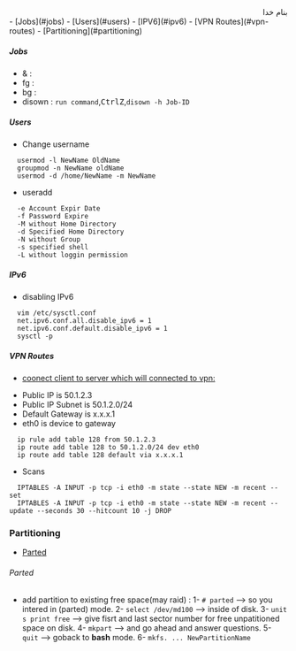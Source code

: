 <div dir="rtl">بنام خدا</div>
- [Jobs](#jobs)
- [Users](#users)
- [IPV6](#ipv6)
- [VPN Routes](#vpn-routes)
- [Partitioning](#partitioning)

##### Jobs
- \& :
- fg :
- bg :
- disown :
  `run command`,<kbd>Ctrl</kbd><kbd>Z</kbd>,`disown -h Job-ID`


##### Users
* Change username
```
  usermod -l NewName OldName
  groupmod -n NewName oldName
  usermod -d /home/NewName -m NewName
```
* useradd
```
  -e Account Expir Date
  -f Password Expire
  -M without Home Directory
  -d Specified Home Directory
  -N without Group
  -s specified shell
  -L without loggin permission
```

##### IPv6
* disabling IPv6
```
  vim /etc/sysctl.conf
  net.ipv6.conf.all.disable_ipv6 = 1
  net.ipv6.conf.default.disable_ipv6 = 1
  sysctl -p
```


##### VPN Routes
* [coonect client to server which will connected to vpn:](http://unix.stackexchange.com/questions/237460/ssh-into-a-server-which-is-connected-to-a-vpn-service)
 + Public IP is 50.1.2.3
 +  Public IP Subnet is 50.1.2.0/24
 +  Default Gateway is x.x.x.1
 +  eth0 is device to gateway
```
  ip rule add table 128 from 50.1.2.3
  ip route add table 128 to 50.1.2.0/24 dev eth0
  ip route add table 128 default via x.x.x.1
```
* Scans
```
  IPTABLES -A INPUT -p tcp -i eth0 -m state --state NEW -m recent --set
  IPTABLES -A INPUT -p tcp -i eth0 -m state --state NEW -m recent --update --seconds 30 --hitcount 10 -j DROP
```

### Partitioning
- [Parted](#parted)


###### Parted
- add partition to existing free space(may raid) :
  1- `# parted` --> so you intered in (parted) mode.
  2- `select /dev/md100` --> inside of disk.
  3- `unit s print free` --> give fisrt and last sector number for free unpatitioned space on disk.
  4- `mkpart`  --> and go ahead and answer questions.
  5- `quit` --> goback to __bash__ mode.
  6- `mkfs. ... NewPartitionName`
  


<div dir="rtl"></div>
<div dir="rtl"></div>
<div dir="rtl"></div>
<div dir="rtl"></div>
<div dir="rtl"></div>
